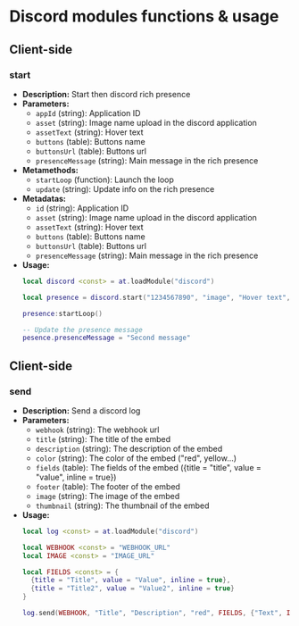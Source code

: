 # Discord modules functions & usage 

## Client-side

### start
- **Description:** Start then discord rich presence
- **Parameters:**
  - `appId` (string): Application ID
  - `asset` (string): Image name upload in the discord application
  - `assetText` (string): Hover text
  - `buttons` (table): Buttons name
  - `buttonsUrl` (table): Buttons url
  - `presenceMessage` (string): Main message in the rich presence
- **Metamethods:**
  - `startLoop` (function): Launch the loop
  - `update` (string): Update info on the rich presence
- **Metadatas:**
  - `id` (string): Application ID
  - `asset` (string): Image name upload in the discord application
  - `assetText` (string): Hover text
  - `buttons` (table): Buttons name
  - `buttonsUrl` (table): Buttons url
  - `presenceMessage` (string): Main message in the rich presence
- **Usage:**
  ```lua
  local discord <const> = at.loadModule("discord")

  local presence = discord.start("1234567890", "image", "Hover text", {"Button 1", "Button 2"}, {"URL_ADDRESS.com", "URL_ADDRESS.com"}, "First Message")

  presence:startLoop()

  -- Update the presence message
  pesence.presenceMessage = "Second message"
  ```

## Client-side

### send
- **Description:** Send a discord log
- **Parameters:**
  - `webhook` (string): The webhook url
  - `title` (string): The title of the embed
  - `description` (string): The description of the embed
  - `color` (string): The color of the embed ("red", yellow...)
  - `fields` (table): The fields of the embed ({title = "title", value = "value", inline = true})
  - `footer` (table): The footer of the embed
  - `image` (string): The image of the embed
  - `thumbnail` (string): The thumbnail of the embed
- **Usage:**
  ```lua
  local log <const> = at.loadModule("discord")

  local WEBHOOK <const> = "WEBHOOK_URL"
  local IMAGE <const> = "IMAGE_URL"

  local FIELDS <const> = {
    {title = "Title", value = "Value", inline = true}, 
    {title = "Title2", value = "Value2", inline = true}
  }

  log.send(WEBHOOK, "Title", "Description", "red", FIELDS, {"Text", IMAGE}, IMAGE, IMAGE)
  ```